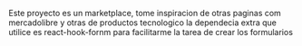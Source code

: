 Este proyecto es un marketplace, tome inspiracion de otras paginas com mercadolibre y otras de productos tecnologico 
la dependecia extra que utilice es react-hook-fornm para facilitarme la tarea de crear los formularios  